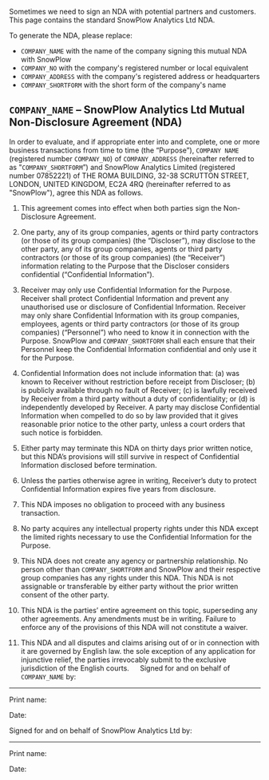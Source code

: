 Sometimes we need to sign an NDA with potential partners and
customers. This page contains the standard SnowPlow Analytics
Ltd NDA.

To generate the NDA, please replace:

* `COMPANY_NAME` with the name of the company signing this mutual NDA with SnowPlow
* `COMPANY_NO` with the company's registered number or local equivalent
* `COMPANY_ADDRESS` with the company's registered address or headquarters
* `COMPANY_SHORTFORM` with the short form of the company's name

## `COMPANY_NAME` – SnowPlow Analytics Ltd Mutual Non-Disclosure Agreement (NDA)

In order to evaluate, and if appropriate enter into and complete, one or more business transactions from time to time (the “Purpose”), `COMPANY NAME` (registered number `COMPANY_NO`) of `COMPANY_ADDRESS` (hereinafter referred to as "`COMPANY_SHORTFORM`”) and SnowPlow Analytics Limited (registered number 07852221) of THE ROMA BUILDING, 32-38 SCRUTTON STREET, LONDON, UNITED KINGDOM, EC2A 4RQ (hereinafter referred to as "SnowPlow"), agree this NDA as follows.

1. This agreement comes into effect when both parties sign the Non-Disclosure Agreement.

2. One party, any of its group companies, agents or third party contractors (or those of its group companies) (the “Discloser”), may disclose to the other party, any of its group companies, agents or third party contractors (or those of its group companies) (the “Receiver”) information relating to the Purpose that the Discloser considers confidential (“Confidential Information”).

3. Receiver may only use Confidential Information for the Purpose. Receiver shall protect Confidential Information and prevent any unauthorised use or disclosure of Confidential Information.
Receiver may only share Confidential Information with its group companies, employees, agents or third party contractors (or those of its group companies) (“Personnel”) who need to know it in connection with the Purpose. SnowPlow and `COMPANY_SHORTFORM` shall each ensure that their Personnel keep the Confidential Information confidential and only use it for the Purpose.

4. Confidential Information does not include information that: (a) was known to Receiver without restriction before receipt from Discloser; (b) is publicly available through no fault of Receiver; (c) is lawfully received by Receiver from a third party without a duty of confidentiality; or (d) is independently developed by Receiver.
A party may disclose Confidential Information when compelled to do so by law provided that it gives reasonable prior notice to the other party, unless a court orders that such notice is forbidden.

5. Either party may terminate this NDA on thirty days prior written notice, but this NDA’s provisions will still survive in respect of Confidential Information disclosed before termination.

6. Unless the parties otherwise agree in writing, Receiver’s duty to protect Confidential Information expires five years from disclosure.

7. This NDA imposes no obligation to proceed with any business transaction.

8. No party acquires any intellectual property rights under this NDA except the limited rights necessary to use the Confidential Information for the Purpose.

9. This NDA does not create any agency or partnership relationship. No person other than `COMPANY_SHORTFORM` and SnowPlow and their respective group companies has any rights under this NDA. This NDA is not assignable or transferable by either party without the prior written consent of the other party.

10. This NDA is the parties’ entire agreement on this topic, superseding any other agreements. Any amendments must be in writing. Failure to enforce any of the provisions of this NDA will not constitute a waiver.

11. This NDA and all disputes and claims arising out of or in connection with it are governed by English law.   the sole exception of any application for injunctive relief, the parties irrevocably submit to the exclusive jurisdiction of the English courts.
  
Signed for and on behalf of `COMPANY_NAME` by:
  
  
  
  
___________________
  
Print name:  
  
Date:  
  
  
Signed for and on behalf of SnowPlow Analytics Ltd by:
  
  
  
___________________
  
Print name:  

Date:  
